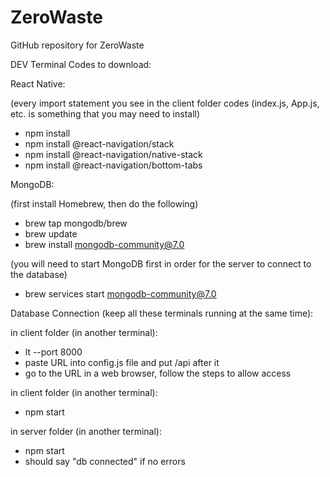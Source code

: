 # ZeroWaste
GitHub repository for ZeroWaste

DEV Terminal Codes to download:

React Native: 

(every import statement you see in the client folder codes (index.js, App.js, etc. is something that you may need to install)
- npm install
- npm install @react-navigation/stack
- npm install @react-navigation/native-stack
- npm install @react-navigation/bottom-tabs

MongoDB:

(first install Homebrew, then do the following)
- brew tap mongodb/brew
- brew update
- brew install mongodb-community@7.0
  
(you will need to start MongoDB first in order for the server to connect to the database)
- brew services start mongodb-community@7.0

Database Connection (keep all these terminals running at the same time): 

in client folder (in another terminal):
- lt --port 8000
- paste URL into config.js file and put /api after it
- go to the URL in a web browser, follow the steps to allow access

in client folder (in another terminal):
- npm start

in server folder (in another terminal):
- npm start
- should say "db connected" if no errors






